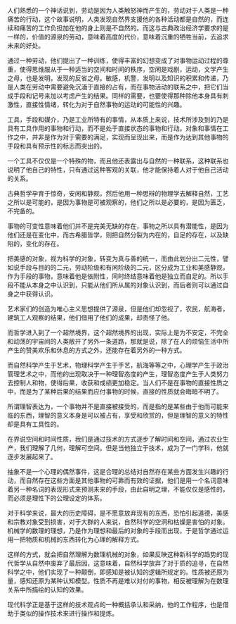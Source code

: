 <p data-pid="ifpVdhbY">人们熟悉的一个神话说到，劳动是因为人类触怒神而产生的，劳动对于人类是一种痛苦的行动，这个故事说明，人类发现自然界支援他的各种活动都是自然的，而连续和痛苦的工作负担加在他的身上则是不自然的。而这与古典政治经济学要求的是一样的，价值的源泉的劳动，意味着高度的代价，意味着沉重的牺牲当前，去追求未来的好处。</p><p data-pid="gdApDlBS">通过一种劳动，他们提出了一种训练，使得丰富的幻想变成了对事物运动过程的尊重，使得思维服从于一种适当的空间和时间的秩序，空闲是戏剧，运动，文学产生之母，也是发明，发现的反省之母。敏感，机警，发明以及知识的积累和传递，乃是人类在劳动中需要避免沉湎于直接的占有，而在事物活动的联系之中，把它们当成手段和记号来加以考虑产生的结果。同样的需要，也要使得那种除他本身具有刺激性，直接性情绪，转化为对于自然事物的运动的可能性的兴趣。</p><p data-pid="sKUc35gL">工具，手段和媒介，乃是工业所特有的事情，从本质上来说，技术所涉及到的乃是具有工具作用的事物和行动，而不是处于直接状态的事物和行动。对象和事情在工作之中，并非是作为对于需要的满足，实现而呈现出来，而是作为达到其他事物的手段和具有预示性的标志而突出的。</p><p data-pid="zx_TZUJY">一个工具不仅仅是一个特殊的物，而且他还表露出与自然的一种联系，这种联系也说明了他自己的特性，只有通过这种客观的关联，他才能保持着人对于他自己活动的关系。</p><p data-pid="v6Oa9HKy">古典哲学孕育于惊奇，安闲和静观，然后他用一种思辩的物理学去解释自然，工艺之所以是可能的，是因为事物是可被观察的，他们之所以是必要的，是因为匮乏，不完备的。</p><p data-pid="pdjSJeZk">事物的可变性意味着他们并不是完美无缺的存在，事物之所以具有潜能性，是因为他们还是在变化中，而古希腊哲学，则把自然分裂为内在的，自足的存在，以及缺陷的，变化的存在。</p><p data-pid="o6KN0xXQ">把美感的对象，视为科学的对象，转变为真与善的统一，而由此划分出二元性，譬如说手段与目的的二元，劳动阶级和有闲阶级的二元，区分成为工业和美感静观，作为手段的事物，意味着他是依附性，同时终结意味着他是独立而自足的。所以手段不能从本身之中认识到，只能从他们所从属的对象认识到，而后者则可以通过自身之中获得认识。</p><p data-pid="78dMJ1Bh">艺术家们的创造为唯心主义思想提供了源泉，但是他们却忽视了，农民，航海者，建筑工人观察的结果，他们借用了他们的成果，却责怪了他。</p><p data-pid="TI06OrPO">而哲学进入到了一个超然境界，这个超然境界的出现，实际上是为不安定，不完全和动荡的宇宙间的人类敞开了另外一条道路，那就是说，除了在人的烦恼生活中所产生的赞美欢乐和休息的方式之外，还能存在着另外的一种方式。</p><p data-pid="oSEM3mWE">而自然科学产生于艺术，物理科学产生于手艺，航海等等之中，心理学产生于政治管理艺术之中，而他的出现取决于一种理智态度的产生，理智态度产生于人类努力去控制人和物，使得后果，收获和成绩更加稳定。当人们不是在事物的直接性质之中，而是为了某种后果的结果而应付事物的时候，直接的性质就会晦暗不明了。</p><p data-pid="_QdrdTKH">所谓理智表达为，一个事物并不是直接被接受的，而是指的是某些由于他而可能来临的东西，理智的意义本身是可以被占有，享受和欣赏的，但是理智的意义的特性却是具有工具性的。</p><p data-pid="B5wWpwQN">在界说空间和时间性质，我们是通过技术的方式逐步了解时间和空间，通过农业生产，我们理解了几何，理解可空间。但是当他独立于技术，成为了一门学科，他就逐步发展起来了。</p><p data-pid="eSIhbOx6">抽象不是一个心理的偶然事件，这是合理的总结对自然存在某些方面发生兴趣的行动，而自然存在这些方面是其他事物的可靠而有效的证据，他们是用一个名词意味着另一种名词的表现形式来预测未来的手段，由此自明之理，不能仅仅是感性的，而必须是理性下的公理设定的体系。</p><p data-pid="CmqzfZYl">对于科学来说，最大的历史障碍，是不愿意放弃现有的东西，恐怕引起道德，美感和宗教对象受到损害，对于大群的人来说，自然科学的空洞和枯燥是害怕的对象。机械学的数理的理想，乃是作为理想和最后的对象的手段而出现，于是哲学通过运用一把物质和机械的东西转化为心理的解释方式。</p><p data-pid="4IWiYEdo">这样的方式，就会把自然理解为数理机械的对象，如果反映这种新科学的趋势的现代哲学从自然中废弃了最后因，这意味着，自然科学放弃了对于质的追寻，在自然科学之中，他们实现了一种颠倒，即感知是被认知的逻辑所规定的。性质被还原为量，感知还原为某种认知模型。性质不再是难以对付的事物，相反被理解为在数理关系中所描绘的认知的效果。</p><p data-pid="aPahSBDH">现代科学正是基于这样的技术观点的一种概括承认和采纳，他的工作程序，也是借助于类似的操作技术来进行操作和提炼。</p><p></p>